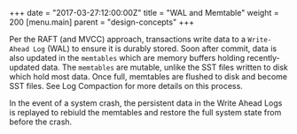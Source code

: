 +++
date = "2017-03-27:12:00:00Z"
title = "WAL and Memtable"
weight = 200
[menu.main]
    parent = "design-concepts"
+++


Per the RAFT (and MVCC) approach, transactions write data to a `Write-Ahead Log` (WAL) to ensure it is durably stored. Soon after commit, data is also updated in the `memtables` which are memory buffers holding recently-updated data. The `memtables` are mutable, unlike the SST files written to disk which hold most data. Once full, memtables are flushed to disk and become SST files. See Log Compaction for more details on this process.

In the event of a system crash, the persistent data in the Write Ahead Logs is replayed to rebiuld the memtables and restore the full system state from before the crash.
